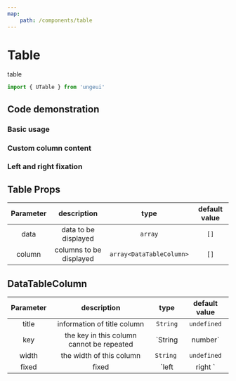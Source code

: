 ```yaml
---
map:
    path: /components/table
---
```


# Table

table

```js
import { UTable } from 'ungeui'
```

## Code demonstration

### Basic usage

<demo src="./demo/base.vue"
    language="vue"
    title="basic usage"
    desc="simplest usage">
</demo>

### Custom column content

<demo src="./demo/render.vue"
    language="vue"
    title="basic usage"
    desc="custom column content">
</demo>

### Left and right fixation

<demo src="./demo/fixed.vue"
    language="vue"
    title="basic usage"
    desc="left and right fixation">
</demo>

## Table Props

| Parameter | description | type | default value|
| :------: | :------: | :-------: | :-----: |
| data | data to be displayed | `array` | `[]` |
| column | columns to be displayed | `array<DataTableColumn>` | `[]` |

## DataTableColumn

|  Parameter | description | type | default value|
| :------: | :------: | :-------: | :-----: |
| title   | information of title column | `String` | `undefined`|
| key   | the key in this column cannot be repeated | `String | number` | `undefined`|
| width   | the width of this column | `String ` | `undefined`|
| fixed   | fixed | `left | right ` | `''`|

